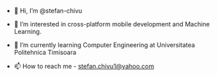 - 👋 Hi, I’m @stefan-chivu

- 👀 I’m interested in cross-platform mobile development and Machine Learning.
- 🌱 I’m currently learning Computer Engineering at Universitatea Politehnica Timisoara

- 📫 How to reach me - stefan.chivu1@yahoo.com
